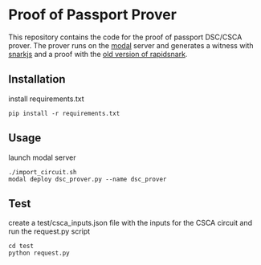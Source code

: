 # Proof of Passport Prover

This repository contains the code for the proof of passport DSC/CSCA prover.
The prover runs on the [modal](https://modal.com/docs/guide) server and generates a witness with [snarkjs](https://github.com/iden3/snarkjs) and a proof with the [old version of rapidsnark](https://github.com/iden3/rapidsnark-old).

## Installation
install requirements.txt
```
pip install -r requirements.txt
```
## Usage

launch modal server

```
./import_circuit.sh
modal deploy dsc_prover.py --name dsc_prover
```

## Test

create a test/csca_inputs.json file with the inputs for the CSCA circuit and run the request.py script

```
cd test
python request.py
```
